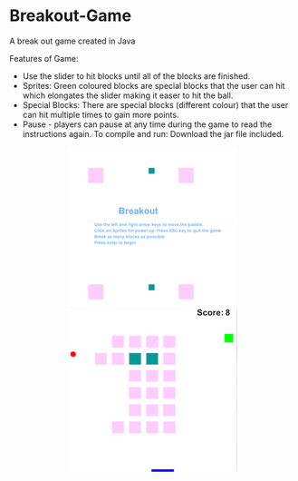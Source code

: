 # Breakout-Game
A break out game created in Java

Features of Game:

* Use the slider to hit blocks until all of the blocks are finished.
* Sprites: Green coloured blocks are special blocks that the user can hit which elongates the slider making it easer to hit the ball.
* Special Blocks: There are special blocks (different colour) that the user can hit multiple times to gain more points.
* Pause - players can pause at any time during the game to read the instructions again.
To compile and run: Download the jar file included.<br/>

<p align="center">
  <img src="https://github.com/Nv1298/Breakout-Game/blob/master/Screen%20Shot%202019-11-08%20at%2010.35.09%20PM.png"/>
  <img src="https://github.com/Nv1298/Breakout-Game/blob/master/Screen%20Shot%202019-11-08%20at%2010.39.34%20PM.png"/>
</p>
